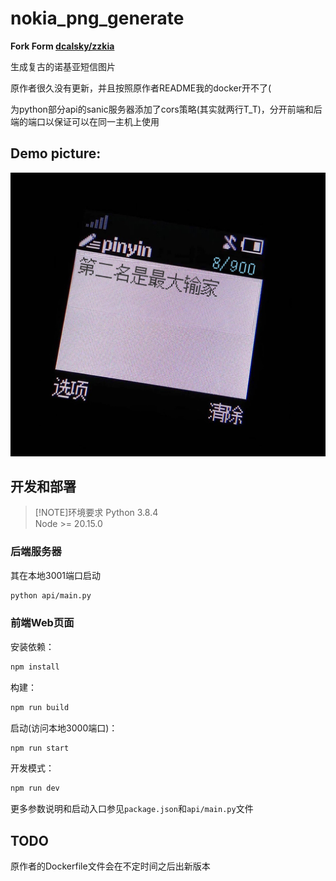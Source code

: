 # nokia_png_generate 

**Fork Form [dcalsky/zzkia](https://github.com/dcalsky/zzkia)**

生成复古的诺基亚短信图片

原作者很久没有更新，并且按照原作者README我的docker开不了(

为python部分api的sanic服务器添加了cors策略(其实就两行T_T)，分开前端和后端的端口以保证可以在同一主机上使用

## Demo picture: 

![](./public/demo.png)

## 开发和部署

> [!NOTE]环境要求
> Python 3.8.4\
> Node >= 20.15.0

### 后端服务器

其在本地3001端口启动

```bash
python api/main.py
```

### 前端Web页面

安装依赖：
```bash
npm install 
```

构建：
```bash
npm run build 
```

启动(访问本地3000端口)：
```bash
npm run start 
```

开发模式：
```bash
npm run dev 
```

更多参数说明和启动入口参见`package.json`和`api/main.py`文件

## TODO

原作者的Dockerfile文件会在不定时间之后出新版本